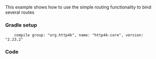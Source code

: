 This example shows how to use the simple routing functionality to bind several routes

### Gradle setup
```
    compile group: "org.http4k", name: "http4k-core", version: "2.23.2"
```

### Code
<script src="https://gist-it.appspot.com/https://github.com/http4k/http4k/blob/master/src/docs/cookbook/simple_routing/example.kt"></script>
